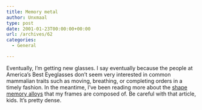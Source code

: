 ```yaml
---
title: Memory metal
author: Unxmaal
type: post
date: 2001-01-23T00:00:00+00:00
url: /archives/62
categories:
  - General

---
```

Eventually, I&#8217;m getting new glasses. I say eventually because the people at America&#8217;s Best Eyeglasses don&#8217;t seem very interested in common mammalian traits such as moving, breathing, or completing orders in a timely fashion. In the meantime, I&#8217;ve been reading more about the <A title="Everything you never wanted to know about SMAs" HREF="http://www.sma-inc.com/SMAPaper.html">shape memory alloys</A> that my frames are composed of. Be careful with that article, kids. It&#8217;s pretty dense.
